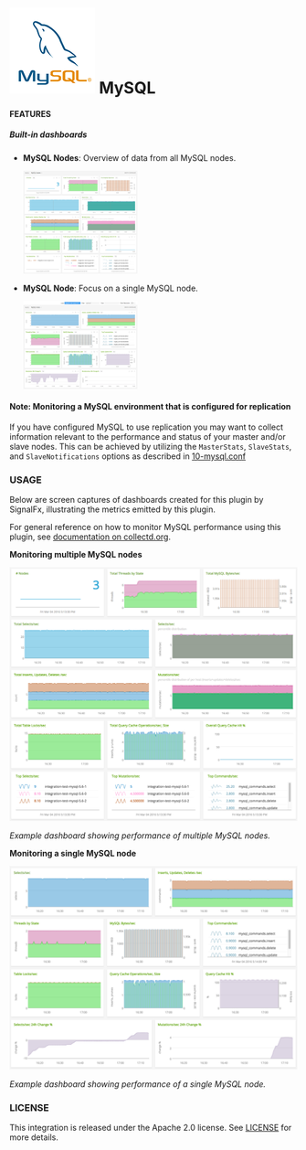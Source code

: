 # ![](./img/integrations_mysql.png) MySQL

#### FEATURES

##### Built-in dashboards

- **MySQL Nodes**: Overview of data from all MySQL nodes.

  [<img src='./img/dashboard_mysql_nodes.png' width=200px>](./img/dashboard_mysql_nodes.png)

- **MySQL Node**: Focus on a single MySQL node.

  [<img src='./img/dashboard_mysql_node.png' width=200px>](./img/dashboard_mysql_node.png)  


#### Note: Monitoring a MySQL environment that is configured for replication
If you have configured MySQL to use replication you may want to collect information relevant to the performance and status of your master and/or slave nodes. This can be achieved by utilizing the `MasterStats`, `SlaveStats`, and `SlaveNotifications` options as described in <a target="_blank" href="https://github.com/signalfx/integrations/tree/master/collectd-mysql/10-mysql.conf">10-mysql.conf</a>

### USAGE

Below are screen captures of dashboards created for this plugin by SignalFx, illustrating the metrics emitted by this plugin.

For general reference on how to monitor MySQL performance using this plugin, see <a target="_blank" href="https://collectd.org/wiki/index.php/Plugin:MySQL">documentation on collectd.org</a>.

**Monitoring multiple MySQL nodes**

![Example dashboard showing MySQL nodes](././img/MySQL_nodes_dashboard.png)

*Example dashboard showing performance of multiple MySQL nodes.*

**Monitoring a single MySQL node**

![Example dashboard showing a single MySQL host](././img/MySQL_node_dashboard.png)

*Example dashboard showing performance of a single MySQL node.*

### LICENSE

This integration is released under the Apache 2.0 license. See [LICENSE](./LICENSE) for more details.
